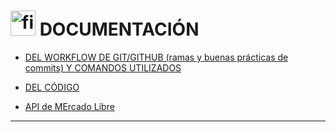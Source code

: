# <img src="https://img.icons8.com/clouds/40/null/file.png" alt="file" width="40" height="40"/> DOCUMENTACIÓN 

- [DEL WORKFLOW DE GIT/GITHUB (ramas y buenas prácticas de commits) Y COMANDOS UTILIZADOS](https://github.com/eugenia1984/Appartamentos-cac/tree/main/documentacion/work-flow.md)

- [DEL CÓDIGO](https://github.com/eugenia1984/Appartamentos-cac/tree/main/documentacion/codigo.md)

- [API de MErcado Libre](https://github.com/eugenia1984/Appartamentos-cac/tree/main/documentacion/api.md)

---
